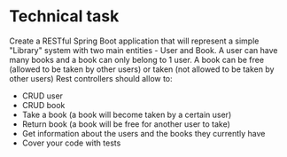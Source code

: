 # Technical task

Create a RESTful Spring Boot application that will represent a simple "Library" system with two
main entities - User and Book. A user can have many books and a book can only belong to 1
user. A book can be free (allowed to be taken by other users) or taken (not allowed to be taken
by other users)
Rest controllers should allow to:
- CRUD user
- CRUD book
- Take a book (a book will become taken by a certain user)
- Return book (a book will be free for another user to take)
- Get information about the users and the books
they currently have
- Cover your code with tests
